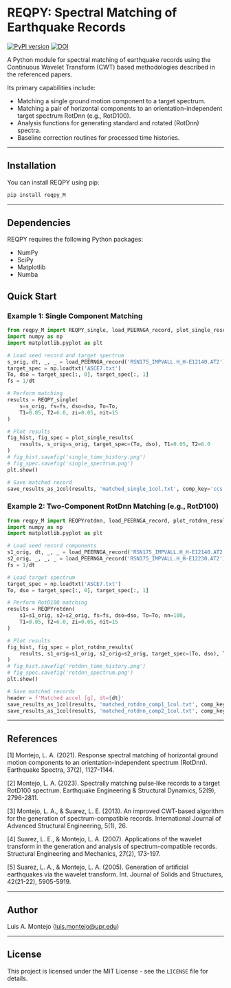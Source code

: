 # REQPY: Spectral Matching of Earthquake Records

[![PyPI version](https://badge.fury.io/py/reqpy-M.svg)](https://badge.fury.io/py/reqpy-M)
[![DOI](https://zenodo.org/badge/DOI/10.5281/zenodo.4007728.svg)](https://doi.org/10.5281/zenodo.4007728)

A Python module for spectral matching of earthquake records using the Continuous Wavelet Transform (CWT) based methodologies described in the referenced papers.

Its primary capabilities include:

* Matching a single ground motion component to a target spectrum.
* Matching a pair of horizontal components to an orientation-independent target spectrum RotDnn (e.g., RotD100).
* Analysis functions for generating standard and rotated (RotDnn) spectra.
* Baseline correction routines for processed time histories.

---
## Installation

You can install REQPY using pip:

```bash
pip install reqpy_M
```
---

## Dependencies

REQPY requires the following Python packages:

* NumPy
* SciPy
* Matplotlib
* Numba

## Quick Start

### Example 1: Single Component Matching

```python
from reqpy_M import REQPY_single, load_PEERNGA_record, plot_single_results, save_results_as_1col
import numpy as np
import matplotlib.pyplot as plt

# Load seed record and target spectrum
s_orig, dt, _, _ = load_PEERNGA_record('RSN175_IMPVALL.H_H-E12140.AT2')
target_spec = np.loadtxt('ASCE7.txt')
To, dso = target_spec[:, 0], target_spec[:, 1]
fs = 1/dt

# Perform matching
results = REQPY_single(
    s=s_orig, fs=fs, dso=dso, To=To,
    T1=0.05, T2=6.0, zi=0.05, nit=15
)

# Plot results
fig_hist, fig_spec = plot_single_results(
    results, s_orig=s_orig, target_spec=(To, dso), T1=0.05, T2=6.0
)
# fig_hist.savefig('single_time_history.png')
# fig_spec.savefig('single_spectrum.png')
plt.show()

# Save matched record
save_results_as_1col(results, 'matched_single_1col.txt', comp_key='ccs', header_str=f'Matched accel [g], dt={dt}')

```
### Example 2: Two-Component RotDnn Matching (e.g., RotD100)

```python
from reqpy_M import REQPYrotdnn, load_PEERNGA_record, plot_rotdnn_results, save_results_as_1col
import numpy as np
import matplotlib.pyplot as plt

# Load seed record components
s1_orig, dt, _, _ = load_PEERNGA_record('RSN175_IMPVALL.H_H-E12140.AT2')
s2_orig, _, _, _ = load_PEERNGA_record('RSN175_IMPVALL.H_H-E12230.AT2')
fs = 1/dt

# Load target spectrum
target_spec = np.loadtxt('ASCE7.txt')
To, dso = target_spec[:, 0], target_spec[:, 1]

# Perform RotD100 matching
results = REQPYrotdnn(
    s1=s1_orig, s2=s2_orig, fs=fs, dso=dso, To=To, nn=100,
    T1=0.05, T2=6.0, zi=0.05, nit=15
)

# Plot results
fig_hist, fig_spec = plot_rotdnn_results(
    results, s1_orig=s1_orig, s2_orig=s2_orig, target_spec=(To, dso), T1=0.05, T2=6.0
)
# fig_hist.savefig('rotdnn_time_history.png')
# fig_spec.savefig('rotdnn_spectrum.png')
plt.show()

# Save matched records
header = f'Matched accel [g], dt={dt}'
save_results_as_1col(results, 'matched_rotdnn_comp1_1col.txt', comp_key='scc1', header_str=header)
save_results_as_1col(results, 'matched_rotdnn_comp2_1col.txt', comp_key='scc2', header_str=header)

```
---
## References

[1] Montejo, L. A. (2021). Response spectral matching of horizontal ground motion components to an orientation-independent spectrum (RotDnn). Earthquake Spectra, 37(2), 1127-1144.

[2] Montejo, L. A. (2023). Spectrally matching pulse‐like records to a target RotD100 spectrum. Earthquake Engineering & Structural Dynamics, 52(9), 2796-2811.

[3] Montejo, L. A., & Suarez, L. E. (2013). An improved CWT-based algorithm for the generation of spectrum-compatible records. International Journal of Advanced Structural Engineering, 5(1), 26.

[4] Suarez, L. E., & Montejo, L. A. (2007). Applications of the wavelet transform in the generation and analysis of spectrum-compatible records. Structural Engineering and Mechanics, 27(2), 173-197.

[5] Suarez, L. A., & Montejo, L. A. (2005). Generation of artificial earthquakes via the wavelet transform. Int. Journal of Solids and Structures, 42(21-22), 5905-5919.

---
## Author

Luis A. Montejo (luis.montejo@upr.edu)

---
## License

This project is licensed under the MIT License - see the `LICENSE` file for details.
